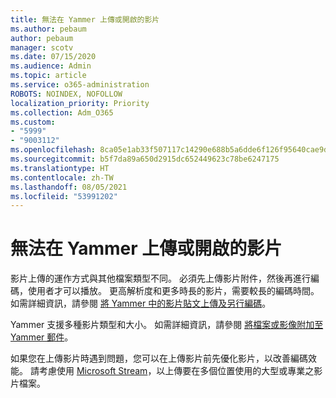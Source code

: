 ```yaml
---
title: 無法在 Yammer 上傳或開啟的影片
ms.author: pebaum
author: pebaum
manager: scotv
ms.date: 07/15/2020
ms.audience: Admin
ms.topic: article
ms.service: o365-administration
ROBOTS: NOINDEX, NOFOLLOW
localization_priority: Priority
ms.collection: Adm_O365
ms.custom:
- "5999"
- "9003112"
ms.openlocfilehash: 8ca05e1ab33f507117c14290e688b5a6dde6f126f95640cae9df2f27cf5e768c
ms.sourcegitcommit: b5f7da89a650d2915dc652449623c78be6247175
ms.translationtype: HT
ms.contentlocale: zh-TW
ms.lasthandoff: 08/05/2021
ms.locfileid: "53991202"
---
```

# <a name="unable-to-upload-or-open-video-on-yammer"></a>無法在 Yammer 上傳或開啟的影片

影片上傳的運作方式與其他檔案類型不同。 必須先上傳影片附件，然後再進行編碼，使用者才可以播放。 更高解析度和更多時長的影片，需要較長的編碼時間。 如需詳細資訊，請參閱 [將 Yammer 中的影片貼文上傳及另行編碼](https://support.microsoft.com/office/video-posts-in-yammer-upload-and-encode-separately-5b3a348e-3a0a-4c4b-95b1-eabdf245ba25)。   

Yammer 支援多種影片類型和大小。 如需詳細資訊，請參閱 [將檔案或影像附加至 Yammer 郵件](https://support.microsoft.com/office/attach-a-file-or-image-to-a-yammer-message-f576d4d1-ad66-4ce4-9c43-46cf75978dbf)。   

如果您在上傳影片時遇到問題，您可以在上傳影片前先優化影片，以改善編碼效能。 請考慮使用 [Microsoft Stream](https://docs.microsoft.com/stream/overview)，以上傳要在多個位置使用的大型或專業之影片檔案。